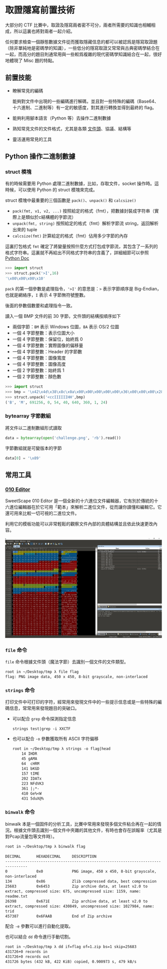 # 取證隱寫前置技術

大部分的 CTF 比賽中，取證及隱寫兩者密不可分，兩者所需要的知識也相輔相成，所以這裏也將對兩者一起介紹。

任何要求檢查一個靜態數據文件從而獲取隱藏信息的都可以被認爲是隱寫取證題（除非單純地是密碼學的知識），一些低分的隱寫取證又常常與古典密碼學結合在一起，而高分的題目則通常用與一些較爲複雜的現代密碼學知識結合在一起，很好地體現了 Misc 題的特點。

## 前置技能

-   瞭解常見的編碼

    能夠對文件中出現的一些編碼進行解碼，並且對一些特殊的編碼（Base64、十六進制、二進制等）有一定的敏感度，對其進行轉換並得到最終的 flag。

-   能夠利用腳本語言（Python 等）去操作二進制數據
-   熟知常見文件的文件格式，尤其是各類 [文件頭](https://en.wikipedia.org/wiki/List_of_file_signatures)、協議、結構等
-   靈活運用常見的工具

## Python 操作二進制數據

### struct 模塊

有的時候需要用 Python 處理二進制數據，比如，存取文件，socket 操作時。這時候，可以使用 Python 的 struct 模塊來完成。

struct 模塊中最重要的三個函數是 `pack()`、`unpack()` 和 `calcsize()`

-   `pack(fmt, v1, v2, ...)` 按照給定的格式（fmt），把數據封裝成字符串（實際上是類似於c結構體的字節流）
-   `unpack(fmt, string)` 按照給定的格式（fmt）解析字節流 string，返回解析出來的 tuple
-   `calcsize(fmt)` 計算給定的格式（fmt）佔用多少字節的內存

這裏打包格式 `fmt` 確定了將變量按照什麼方式打包成字節流，其包含了一系列的格式字符串。這裏就不再給出不同格式字符串的含義了，詳細細節可以參照 [Python Doc](https://docs.python.org/2/library/struct.html)

```python
>>> import struct
>>> struct.pack('>I',16)
'\x00\x00\x00\x10'
```

`pack` 的第一個參數是處理指令，`'>I'` 的意思是：`>` 表示字節順序是 Big-Endian，也就是網絡序，`I` 表示 4 字節無符號整數。

後面的參數個數要和處理指令一致。

讀入一個 BMP 文件的前 30 字節，文件頭的結構按順序如下

-   兩個字節：`BM` 表示 Windows 位圖，`BA` 表示 OS/2 位圖
-   一個 4 字節整數：表示位圖大小
-   一個 4 字節整數：保留位，始終爲 0
-   一個 4 字節整數：實際圖像的偏移量
-   一個 4 字節整數：Header 的字節數
-   一個 4 字節整數：圖像寬度
-   一個 4 字節整數：圖像高度
-   一個 2 字節整數：始終爲 1
-   一個 2 字節整數：顏色數

```python
>>> import struct
>>> bmp = '\x42\x4d\x38\x8c\x0a\x00\x00\x00\x00\x00\x36\x00\x00\x00\x28\x00\x00\x00\x80\x02\x00\x00\x68\x01\x00\x00\x01\x00\x18\x00'
>>> struct.unpack('<ccIIIIIIHH',bmp)
('B', 'M', 691256, 0, 54, 40, 640, 360, 1, 24)
```

### bytearray 字節數組

將文件以二進制數組形式讀取

```python
data = bytearray(open('challenge.png', 'rb').read())
```

字節數組就是可變版本的字節

```python
data[0] = '\x89'
```

## 常用工具

### [010 Editor](http://www.sweetscape.com/010editor/)

SweetScape 010 Editor 是一個全新的十六進位文件編輯器，它有別於傳統的十六進位編輯器在於它可用「範本」來解析二進位文件，從而讓你讀懂和編輯它。它還可用來比較一切可視的二進位文件。

利用它的模板功能可以非常輕鬆的觀察文件內部的具體結構並且依此快速更改內容。

![](figure/010.png)

### `file` 命令

`file` 命令根據文件頭（魔法字節）去識別一個文件的文件類型。

```shell
root in ~/Desktop/tmp λ file flag
flag: PNG image data, 450 x 450, 8-bit grayscale, non-interlaced
```

### `strings` 命令

打印文件中可打印的字符，經常用來發現文件中的一些提示信息或是一些特殊的編碼信息，常常用來發現題目的突破口。

-   可以配合 `grep` 命令探測指定信息

    ```shell
    strings test|grep -i XXCTF
    ```

-   也可以配合 `-o` 參數獲取所有 ASCII 字符偏移

    ```shell
    root in ~/Desktop/tmp λ strings -o flag|head
        14 IHDR
        45 gAMA
        64  cHRM
        141 bKGD
        157 tIME
        202 IDATx
        223 NFdVK3
        361 |;*-
        410 Ge%<W
        431 5duX@%
    ```

### `binwalk` 命令

binwalk 本是一個固件的分析工具，比賽中常用來發現多個文件粘合再在一起的情況。根據文件頭去識別一個文件中夾雜的其他文件，有時也會存在誤報率（尤其是對Pcap流量包等文件時）。

```shell
root in ~/Desktop/tmp λ binwalk flag

DECIMAL       HEXADECIMAL     DESCRIPTION
--------------------------------------------------------------------------------
0             0x0             PNG image, 450 x 450, 8-bit grayscale, non-interlaced
134           0x86            Zlib compressed data, best compression
25683         0x6453          Zip archive data, at least v2.0 to extract, compressed size: 675, uncompressed size: 1159, name: readme.txt
26398         0x671E          Zip archive data, at least v2.0 to extract, compressed size: 430849, uncompressed size: 1027984, name: trid
457387        0x6FAAB         End of Zip archive
```

配合 `-e` 參數可以進行自動化提取。

也可以結合 `dd` 命令進行手動切割。

```shell
root in ~/Desktop/tmp λ dd if=flag of=1.zip bs=1 skip=25683
431726+0 records in
431726+0 records out
431726 bytes (432 kB, 422 KiB) copied, 0.900973 s, 479 kB/s
```
